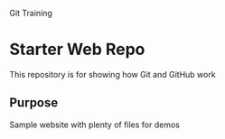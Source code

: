 Git Training

# Starter Web Repo

This repository is for showing how Git and GitHub work

## Purpose

Sample website with plenty of files for demos